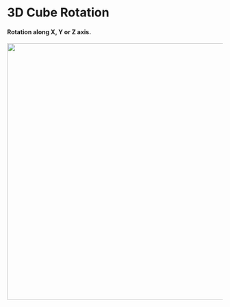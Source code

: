 <h1> 3D Cube Rotation </h1>
<h4> Rotation along X, Y or Z axis. </h4>


<img src = '..images/rotation.PNG' width = "600px">
